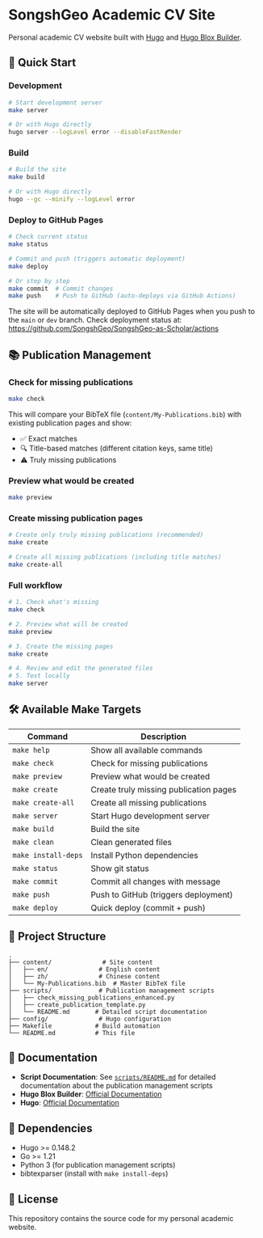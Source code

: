 # SongshGeo Academic CV Site

Personal academic CV website built with [Hugo](https://gohugo.io/) and [Hugo Blox Builder](https://hugoblox.com/).

## 🚀 Quick Start

### Development

```bash
# Start development server
make server

# Or with Hugo directly
hugo server --logLevel error --disableFastRender
```

### Build

```bash
# Build the site
make build

# Or with Hugo directly
hugo --gc --minify --logLevel error
```

### Deploy to GitHub Pages

```bash
# Check current status
make status

# Commit and push (triggers automatic deployment)
make deploy

# Or step by step
make commit  # Commit changes
make push    # Push to GitHub (auto-deploys via GitHub Actions)
```

The site will be automatically deployed to GitHub Pages when you push to the `main` or `dev` branch. Check deployment status at: https://github.com/SongshGeo/SongshGeo-as-Scholar/actions

## 📚 Publication Management

### Check for missing publications

```bash
make check
```

This will compare your BibTeX file (`content/My-Publications.bib`) with existing publication pages and show:
- ✅ Exact matches
- 🔍 Title-based matches (different citation keys, same title)
- ⚠️ Truly missing publications

### Preview what would be created

```bash
make preview
```

### Create missing publication pages

```bash
# Create only truly missing publications (recommended)
make create

# Create all missing publications (including title matches)
make create-all
```

### Full workflow

```bash
# 1. Check what's missing
make check

# 2. Preview what will be created
make preview

# 3. Create the missing pages
make create

# 4. Review and edit the generated files
# 5. Test locally
make server
```

## 🛠️ Available Make Targets

| Command | Description |
|---------|-------------|
| `make help` | Show all available commands |
| `make check` | Check for missing publications |
| `make preview` | Preview what would be created |
| `make create` | Create truly missing publication pages |
| `make create-all` | Create all missing publications |
| `make server` | Start Hugo development server |
| `make build` | Build the site |
| `make clean` | Clean generated files |
| `make install-deps` | Install Python dependencies |
| `make status` | Show git status |
| `make commit` | Commit all changes with message |
| `make push` | Push to GitHub (triggers deployment) |
| `make deploy` | Quick deploy (commit + push) |

## 📁 Project Structure

```
.
├── content/              # Site content
│   ├── en/              # English content
│   ├── zh/              # Chinese content
│   └── My-Publications.bib  # Master BibTeX file
├── scripts/             # Publication management scripts
│   ├── check_missing_publications_enhanced.py
│   ├── create_publication_template.py
│   └── README.md       # Detailed script documentation
├── config/              # Hugo configuration
├── Makefile            # Build automation
└── README.md           # This file
```

## 📖 Documentation

- **Script Documentation**: See [`scripts/README.md`](scripts/README.md) for detailed documentation about the publication management scripts
- **Hugo Blox Builder**: [Official Documentation](https://docs.hugoblox.com/)
- **Hugo**: [Official Documentation](https://gohugo.io/documentation/)

## 🔧 Dependencies

- Hugo >= 0.148.2
- Go >= 1.21
- Python 3 (for publication management scripts)
- bibtexparser (install with `make install-deps`)

## 📝 License

This repository contains the source code for my personal academic website.
